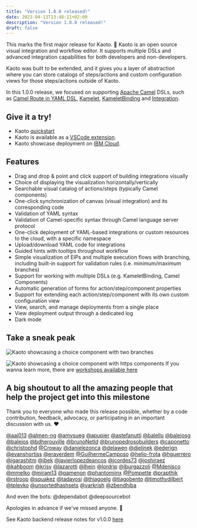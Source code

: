 ```yaml
---
title: "Version 1.0.0 released!"
date: 2023-04-13T13:48:11+02:00
description: "Version 1.0.0 released!"
draft: false
---
```


This marks the first major release for Kaoto. 🍾  Kaoto is an open source visual integration and workflow editor. It supports multiple DSLs and advanced integration capabilities for both developers and non-developers.

Kaoto was built to be extended, and it gives you a layer of abstraction where you can store catalogs of steps/actions and custom configuration views for those steps/actions outside of Kaoto.

In this 1.0.0 release, we focused on supporting [Apache Camel](https://camel.apache.org/) DSLs, such as [Camel Route in YAML DSL](https://camel.apache.org/camel-k/1.11.x/languages/yaml.html), [Kamelet](https://camel.apache.org/camel-k/1.12.x/kamelets/kamelets-user.html), [KameletBinding](https://camel.apache.org/camel-k/1.12.x/kamelets/kamelets-user.html#kamelets-usage-binding) and [Integration](https://camel.apache.org/camel-k/1.12.x/running/running.html#no-cli-integration).

## Give it a try!

* Kaoto [quickstart](https://kaoto.io/quickstart/)
* Kaoto is available as a [VSCode extension](https://marketplace.visualstudio.com/items?itemName=redhat.vscode-kaoto).
* Kaoto showcase deployment on [IBM Cloud](https://kaoto-stable-kaoto.mariasde-cluster-c22fc5e8e66e9470d8f58db21c47bfd0-0000.eu-de.containers.appdomain.cloud/).


## Features
- Drag and drop & point and click support of building integrations visually
- Choice of displaying the visualization horizontally/vertically
- Searchable visual catalog of actions/steps (typically Camel components)
- One-click synchronization of canvas (visual integration) and its corresponding code
- Validation of YAML syntax
- Validation of Camel-specific syntax through Camel language server protocol
- One-click deployment of YAML-based integrations or custom resources to the cloud, with a specific namespace
- Upload/download YAML code for integrations
- Guided hints with tooltips throughout workflow
- Simple visualization of EIPs and multiple execution flows with branching, including built-in support for validation rules (i.e. minimum/maximum branches)
- Support for working with multiple DSLs (e.g. KameletBinding, Camel Components)
- Automatic generation of forms for action/step/component properties
- Support for extending each action/step/component with its own custom configuration view
- View, search, and manage deployments from a single place
- View deployment output through a dedicated log
- Dark mode

## Take a sneak peak
![Kaoto showcasing a choice component with two branches](/images/workshop/beginner-camel-choice/first.png "Kaoto showcasing a choice component with two branches")

![Kaoto showcasing a choice component with https components](/images/workshop/beginner-camel-choice/front.png "Kaoto showcasing a choice component with https components")
If you wanna learn more, there are [workshops available here](/workshop)

## A big shoutout to all the amazing people that help the project get into this milestone
Thank you to everyone who made this release possible, whether by a code contribution, feedback, advocacy, or participating in an important discussion with us. ❤️

[@aaj013](https://github.com/aaj013) [@almen-ng](https://github.com/almen-ng) [@amysueg](https://github.com/amysueg) [@apupier](https://github.com/apupier) [@astefanutti](https://github.com/astefanutti) [@balellu](https://github.com/balellu) [@balejosg](https://github.com/balejosg) [@balejos](https://github.com/balejos) [@bdherouville](https://github.com/bdherouville) [@brunoNetId](https://github.com/brunoNetId) [@brunopedrosobuilders](https://github.com/brunopedrosobuilders) [@caponetto](https://github.com/caponetto) [@christophd](https://github.com/christophd) [@Croway](https://github.com/Croway) [@danielezonca](https://github.com/danielezonca) [@delawen](https://github.com/delawen) [@djelinek](https://github.com/djelinek) [@ederign](https://github.com/ederign) [@evanshortiss](https://github.com/evanshortiss) [@erayerdem](https://github.com/erayerdem) [@GuilhermeCamposo](https://github.com/GuilhermeCamposo) [@helio-frota](https://github.com/helio-frota) [@hguerrero](https://github.com/hguerrero) [@igarashitm](https://github.com/igarashitm) [@ibek](https://github.com/ibek) [@javierlopezdeancos](https://github.com/javierlopezdeancos) [@jcordes73](https://github.com/jcordes73) [@joshiraez](https://github.com/joshiraez) [@kahboom](https://github.com/kahboom) [@krisv](https://github.com/krisv) [@lazarotti](https://github.com/lazarotti) [@lhein](https://github.com/lhein) [@lordrip](https://github.com/lordrip) [@lburgazzoli](https://github.com/lburgazzoli) [@Mdenisco](https://github.com/Mdenisco) [@mmelko](https://github.com/mmelko) [@miram13](https://github.com/miram13) [@pamenon](https://github.com/pamenon) [@phantomjinx](https://github.com/phantomjinx) [@Pompette](https://github.com/Pompette) [@prapthik](https://github.com/prapthik) [@rstroop](https://github.com/rstroop) [@squakez](https://github.com/squakez) [@tadayosi](https://github.com/tadayosi) [@thiagoelg](https://github.com/thiagoelg) [@tiagobento](https://github.com/tiagobento) [@timothydilbert](https://github.com/timothydilbert) [@tplevko](https://github.com/tplevko) [@unsortedhashsets](https://github.com/unsortedhashsets) [@varkrish](https://github.com/varkrish) [@zbendhiba](https://github.com/zbendhiba)

And even the bots: @dependabot @deepsourcebot

Apologies in advance if we've missed anyone. 🙂

See Kaoto backend release notes for v1.0.0 [here](https://github.com/KaotoIO/kaoto-backend/releases/tag/v1.0.0)
